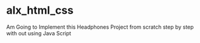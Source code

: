 # alx_html_css

Am Going to Implement this Headphones Project from scratch
 step by step with out using Java Script
